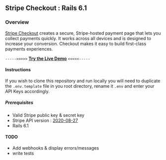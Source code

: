 ## Stripe Checkout : Rails 6.1

### Overview
[Stripe Checkout](https://stripe.com/docs/payments/checkout) creates a secure, Stripe-hosted payment page that lets you collect payments quickly. It works across all devices and is designed to increase your conversion. Checkout makes it easy to build first-class payments experiences.

`----->>>>>` [**Try the Live Demo**](https://stripe-checkout-rails-6.herokuapp.com/) `<<<<<-----`

#### Instructions
If you wish to clone this repository and run locally you will need to duplicate the `.env.template` file in you root directory, rename it `.env` and enter your API Keys accordingly.

##### Prerequisites
- Valid Stripe public key & secret key
- Stripe API version : [2020-08-27](https://stripe.com/docs/upgrades#2020-08-27)
- Rails 6.1

#### TODO
- Add webhooks & display errors/messages
- write tests